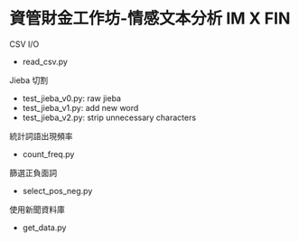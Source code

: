 資管財金工作坊-情感文本分析
IM X FIN
============
CSV I/O
* read_csv.py

Jieba 切割
* test_jieba_v0.py: raw jieba
* test_jieba_v1.py: add new word
* test_jieba_v2.py: strip unnecessary characters

統計詞語出現頻率
* count_freq.py

篩選正負面詞
* select_pos_neg.py

使用新聞資料庫
* get_data.py
